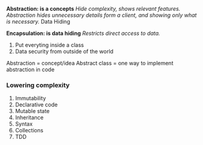 


**Abstraction: is a concepts**
    *Hide complexity, shows relevant features.*
*Abstraction hides unnecessary details form a client, and showing only what is necessary.*
Data Hiding

**Encapsulation: is data hiding**
    *Restricts direct access to data.*
1. Put everyting inside a class
2. Data security from outside of the world



Abstraction = concept/idea
Abstract class = one way to implement abstraction in code

### Lowering complexity
1. Immutability
2. Declarative code
3. Mutable state
4. Inheritance
5. Syntax
6. Collections
7. TDD